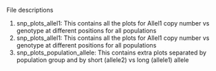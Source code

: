 File descriptions
1. snp_plots_allel1: This contains all the plots for Allel1 copy number vs genotype at different positions for all populations
2. snp_plots_allel1: This contains all the plots for Allel1 copy number vs genotype at different positions for all populations
3. snp_plots_population_allele: This contains extra plots separated by population group and by short (allele2) vs long (allele1) allele
